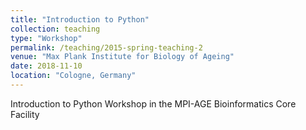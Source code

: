 ```yaml
---
title: "Introduction to Python"
collection: teaching
type: "Workshop"
permalink: /teaching/2015-spring-teaching-2
venue: "Max Plank Institute for Biology of Ageing"
date: 2018-11-10
location: "Cologne, Germany"
---
```


Introduction to Python Workshop in the MPI-AGE Bioinformatics Core Facility 

